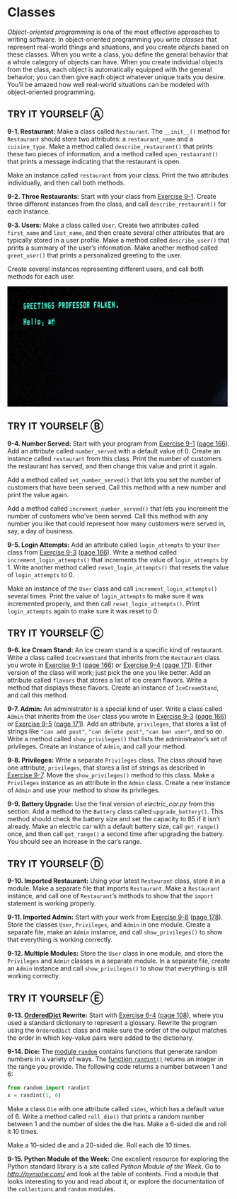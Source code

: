 # Classes

*Object-oriented programming* is one of the most effective approaches to
writing software. In object-oriented programming you write *classes*
that represent real-world things and situations, and you create
*objects* based on these classes. When you write a class, you define the
general behavior that a whole category of objects can have. When you
create individual objects from the class, each object is automatically
equipped with the general behavior; you can then give each object
whatever unique traits you desire. You’ll be amazed how well real-world
situations can be modeled with object-oriented programming.

## TRY IT YOURSELF Ⓐ

<span id="ch9exe1"></span>**9-1. Restaurant:** Make a class called
`Restaurant`. The `__init__()` method for `Restaurant` should store two
attributes: a `restaurant_name` and a `cuisine_type`. Make a method
called `describe_restaurant()` that prints these two pieces of
information, and a method called `open_restaurant()` that prints a
message indicating that the restaurant is open.

Make an instance called `restaurant` from your class. Print the two
attributes individually, and then call both methods.

<span id="ch9exe2"></span>**9-2. Three Restaurants:** Start with your
class from [Exercise 9-1](../../../pcc_2e/tree/master/chapter_09/README.md#ch9exe1). Create three different
instances from the class, and call `describe_restaurant()` for each
instance.

<span id="ch9exe3"></span>**9-3. Users:** Make a class called `User`.
Create two attributes called `first_name` and `last_name`, and then
create several other attributes that are typically stored in a user
profile. Make a method called `describe_user()` that prints a summary of
the user&rsquo;s information. Make another method called `greet_user()` that
prints a personalized greeting to the user.

Create several instances representing different users, and call both
methods for each user.

![Computer terminal greeting to professor Falken from the film 'War Games'](./0_uPBpGH9lG96kP3_j_.gif)

## TRY IT YOURSELF Ⓑ

<span id="ch9exe4"></span>**9-4. Number Served:** Start with your
program from [Exercise 9-1](../../../pcc_2e/tree/master/chapter_09/README.md#ch9exe1) ([page
166](../../../pcc_2e/tree/master/chapter_09/README.md#page_166)). Add an attribute called `number_served` with
a default value of 0. Create an instance called `restaurant` from this
class. Print the number of customers the restaurant has served, and then
change this value and print it again.

Add a method called `set_number_served()` that lets you set the number
of customers that have been served. Call this method with a new number
and print the value again.

Add a method called `increment_number_served()` that lets you increment
the number of customers who&rsquo;ve been served. Call this method with any
number you like that could represent how many customers were served in,
say, a day of business.

<span id="ch9exe5"></span>**9-5. Login Attempts:** Add an attribute
called `login_attempts` to your `User` class from [Exercise
9-3](../../../pcc_2e/tree/master/chapter_09/README.md#ch9exe3) ([page 166](../../../pcc_2e/tree/master/chapter_09/README.md#page_166)). Write a method
called `increment_login_attempts()` that increments the value of
`login_attempts` by 1. Write another method called
`reset_login_attempts()` that resets the value of `login_attempts` to 0.

Make an instance of the `User` class and call
`increment_login_attempts()` several times. Print the value of
`login_attempts` to make sure it was incremented properly, and then call
`reset_login_attempts()`. Print `login_attempts` again to make sure it
was reset to 0.

## TRY IT YOURSELF Ⓒ

<span id="ch9exe6"></span>**9-6. Ice Cream Stand:** An ice cream stand
is a specific kind of restaurant. Write a class called `IceCreamStand`
that inherits from the `Restaurant` class you wrote in [Exercise
9-1](../../../pcc_2e/tree/master/chapter_09/README.md#ch9exe1) ([page 166](../../../pcc_2e/tree/master/chapter_09/README.md#page_166)) or [Exercise
9-4](../../../pcc_2e/tree/master/chapter_09/README.md#ch9exe4) ([page 171](../../../pcc_2e/tree/master/chapter_09/README.md#page_171)). Either version
of the class will work; just pick the one you like better. Add an
attribute called `flavors` that stores a list of ice cream flavors.
Write a method that displays these flavors. Create an instance of
`IceCreamStand`, and call this method.

<span id="ch9exe7"></span>**9-7. Admin:** An administrator is a special
kind of user. Write a class called `Admin` that inherits from the `User`
class you wrote in [Exercise 9-3](../../../pcc_2e/tree/master/chapter_09/README.md#ch9exe3) ([page
166](../../../pcc_2e/tree/master/chapter_09/README.md#page_166)) or [Exercise 9-5](../../../pcc_2e/tree/master/chapter_09/README.md#ch9exe5) ([page
171](../../../pcc_2e/tree/master/chapter_09/README.md#page_171)). Add an attribute, `privileges`, that stores a
list of strings like `"can add post"`, `"can delete post"`,
`"can ban user"`, and so on. Write a method called `show_privileges()`
that lists the administrator&rsquo;s set of privileges. Create an instance of
`Admin`, and call your method.

<span id="ch9exe8"></span>**9-8. Privileges:** Write a separate
`Privileges` class. The class should have one attribute, `privileges`,
that stores a list of strings as described in [Exercise
9-7](../../../pcc_2e/tree/master/chapter_09/README.md#ch9exe7). Move the `show_privileges()` method to this
class. Make a `Privileges` instance as an attribute in the `Admin`
class. Create a new instance of `Admin` and use your method to show its
privileges.

<span id="ch9exe9"></span>**9-9. Battery Upgrade:** Use the final
version of *electric_car.py* from this section. Add a method to the
`Battery` class called `upgrade_battery()`. This method should check the
battery size and set the capacity to 85 if it isn&rsquo;t already. Make an
electric car with a default battery size, call `get_range()` once, and
then call `get_range()` a second time after upgrading the battery. You
should see an increase in the car&rsquo;s range.

## TRY IT YOURSELF Ⓓ

<span id="ch9exe10"></span>**9-10. Imported Restaurant:** Using your
latest `Restaurant` class, store it in a module. Make a separate file
that imports `Restaurant`. Make a `Restaurant` instance, and call one of
`Restaurant`&rsquo;s methods to show that the `import` statement is working
properly.

<span id="ch9exe11"></span>**9-11. Imported Admin:** Start with your
work from [Exercise 9-8](#ch9exe8) ([page
178](#page_178)). Store the classes `User`, `Privileges`, and
`Admin` in one module. Create a separate file, make an `Admin` instance,
and call `show_privileges()` to show that everything is working
correctly.

<span id="ch9exe12"></span>**9-12. Multiple Modules:** Store the `User`
class in one module, and store the `Privileges` and `Admin` classes in a
separate module. In a separate file, create an `Admin` instance and call
`show_privileges()` to show that everything is still working correctly.



<span id="page_186"></span>
## TRY IT YOURSELF Ⓔ

<span id="ch9exe13"></span>**9-13. [OrderedDict](https://pymotw.com/3/collections/ordereddict.html) Rewrite:** Start with
[Exercise 6-4](../../../pcc_2e/tree/master/chapter_06/README.md#ch6exe4) ([page 108](../../../pcc_2e/tree/master/chapter_06/README.md#page_108)),
where you used a standard dictionary to represent a glossary. Rewrite
the program using the `OrderedDict` class and make sure the order of the
output matches the order in which key-value pairs were added to the
dictionary.

<span id="ch9exe14"></span>**9-14. Dice:** The [module `random`](https://pymotw.com/3/random/index.html) contains
functions that generate random numbers in a variety of ways. The
[function `randint()`](https://pymotw.com/3/random/index.html#random-integers) returns an integer in the range you provide. The
following code returns a number between 1 and 6:

``` python
from random import randint
x = randint(1, 6)
```

Make a class `Die` with one attribute called `sides`, which has a
default value of 6. Write a method called `roll_die()` that prints a
random number between 1 and the number of sides the die has. Make a
6-sided die and roll it 10 times.

Make a 10-sided die and a 20-sided die. Roll each die 10 times.

<span id="ch9exe15"></span>**9-15. Python Module of the Week:** One
excellent resource for exploring the Python standard library is a site
called *Python Module of the Week*. Go to *<http://pymotw.com/>* and
look at the table of contents. Find a module that looks interesting to
you and read about it, or explore the documentation of the `collections`
and `random` modules.

